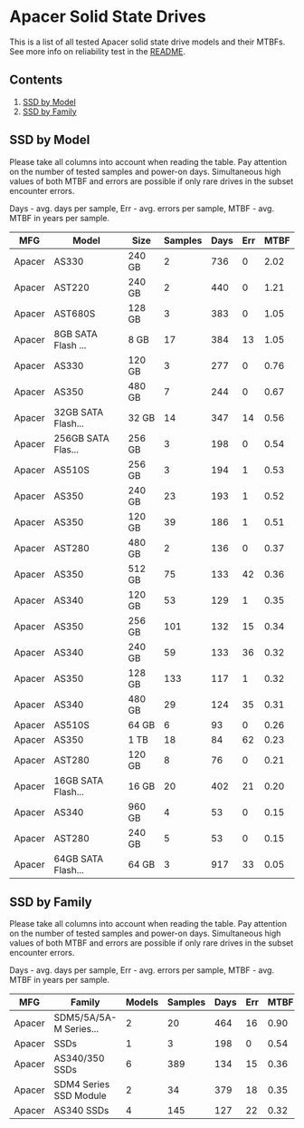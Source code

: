 Apacer Solid State Drives
=========================

This is a list of all tested Apacer solid state drive models and their MTBFs. See
more info on reliability test in the [README](https://github.com/linuxhw/SMART).

Contents
--------

1. [ SSD by Model  ](#ssd-by-model)
2. [ SSD by Family ](#ssd-by-family)

SSD by Model
------------

Please take all columns into account when reading the table. Pay attention on the
number of tested samples and power-on days. Simultaneous high values of both MTBF
and errors are possible if only rare drives in the subset encounter errors.

Days - avg. days per sample,
Err  - avg. errors per sample,
MTBF - avg. MTBF in years per sample.

| MFG       | Model              | Size   | Samples | Days  | Err   | MTBF |
|-----------|--------------------|--------|---------|-------|-------|------|
| Apacer    | AS330              | 240 GB | 2       | 736   | 0     | 2.02   |
| Apacer    | AST220             | 240 GB | 2       | 440   | 0     | 1.21   |
| Apacer    | AST680S            | 128 GB | 3       | 383   | 0     | 1.05   |
| Apacer    | 8GB SATA Flash ... | 8 GB   | 17      | 384   | 13    | 1.05   |
| Apacer    | AS330              | 120 GB | 3       | 277   | 0     | 0.76   |
| Apacer    | AS350              | 480 GB | 7       | 244   | 0     | 0.67   |
| Apacer    | 32GB SATA Flash... | 32 GB  | 14      | 347   | 14    | 0.56   |
| Apacer    | 256GB SATA Flas... | 256 GB | 3       | 198   | 0     | 0.54   |
| Apacer    | AS510S             | 256 GB | 3       | 194   | 1     | 0.53   |
| Apacer    | AS350              | 240 GB | 23      | 193   | 1     | 0.52   |
| Apacer    | AS350              | 120 GB | 39      | 186   | 1     | 0.51   |
| Apacer    | AST280             | 480 GB | 2       | 136   | 0     | 0.37   |
| Apacer    | AS350              | 512 GB | 75      | 133   | 42    | 0.36   |
| Apacer    | AS340              | 120 GB | 53      | 129   | 1     | 0.35   |
| Apacer    | AS350              | 256 GB | 101     | 132   | 15    | 0.34   |
| Apacer    | AS340              | 240 GB | 59      | 133   | 36    | 0.32   |
| Apacer    | AS350              | 128 GB | 133     | 117   | 1     | 0.32   |
| Apacer    | AS340              | 480 GB | 29      | 124   | 35    | 0.31   |
| Apacer    | AS510S             | 64 GB  | 6       | 93    | 0     | 0.26   |
| Apacer    | AS350              | 1 TB   | 18      | 84    | 62    | 0.23   |
| Apacer    | AST280             | 120 GB | 8       | 76    | 0     | 0.21   |
| Apacer    | 16GB SATA Flash... | 16 GB  | 20      | 402   | 21    | 0.20   |
| Apacer    | AS340              | 960 GB | 4       | 53    | 0     | 0.15   |
| Apacer    | AST280             | 240 GB | 5       | 53    | 0     | 0.15   |
| Apacer    | 64GB SATA Flash... | 64 GB  | 3       | 917   | 33    | 0.05   |

SSD by Family
-------------

Please take all columns into account when reading the table. Pay attention on the
number of tested samples and power-on days. Simultaneous high values of both MTBF
and errors are possible if only rare drives in the subset encounter errors.

Days - avg. days per sample,
Err  - avg. errors per sample,
MTBF - avg. MTBF in years per sample.

| MFG       | Family                 | Models | Samples | Days  | Err   | MTBF |
|-----------|------------------------|--------|---------|-------|-------|------|
| Apacer    | SDM5/5A/5A-M Series... | 2      | 20      | 464   | 16    | 0.90   |
| Apacer    | SSDs                   | 1      | 3       | 198   | 0     | 0.54   |
| Apacer    | AS340/350 SSDs         | 6      | 389     | 134   | 15    | 0.36   |
| Apacer    | SDM4 Series SSD Module | 2      | 34      | 379   | 18    | 0.35   |
| Apacer    | AS340 SSDs             | 4      | 145     | 127   | 22    | 0.32   |

